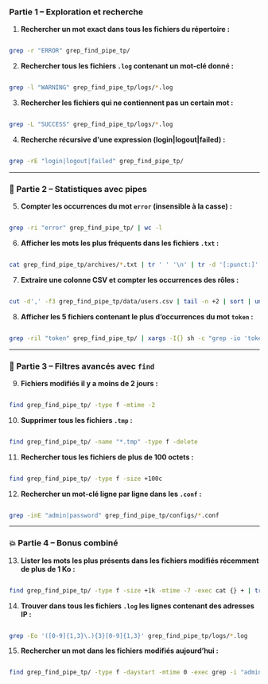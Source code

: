 ###  Partie 1 – Exploration et recherche



1. **Rechercher un mot exact dans tous les fichiers du répertoire :**



```bash

grep -r "ERROR" grep_find_pipe_tp/

```



2. **Rechercher tous les fichiers `.log` contenant un mot-clé donné :**



```bash

grep -l "WARNING" grep_find_pipe_tp/logs/*.log

```



3. **Rechercher les fichiers qui ne contiennent pas un certain mot :**



```bash

grep -L "SUCCESS" grep_find_pipe_tp/logs/*.log

```



4. **Recherche récursive d'une expression (login|logout|failed) :**



```bash

grep -rE "login|logout|failed" grep_find_pipe_tp/

```



---



### 🔎 Partie 2 – Statistiques avec pipes



5. **Compter les occurrences du mot `error` (insensible à la casse) :**



```bash

grep -ri "error" grep_find_pipe_tp/ | wc -l

```



6. **Afficher les mots les plus fréquents dans les fichiers `.txt` :**



```bash

cat grep_find_pipe_tp/archives/*.txt | tr ' ' '\n' | tr -d '[:punct:]' | tr '[:upper:]' '[:lower:]' | sort | uniq -c | sort -nr | head

```



7. **Extraire une colonne CSV et compter les occurrences des rôles :**



```bash

cut -d',' -f3 grep_find_pipe_tp/data/users.csv | tail -n +2 | sort | uniq -c

```



8. **Afficher les 5 fichiers contenant le plus d’occurrences du mot `token` :**



```bash

grep -ril "token" grep_find_pipe_tp/ | xargs -I{} sh -c "grep -io 'token' {} | wc -l | xargs echo {}" | sort -k1 -nr | head -n 5

```



---



### 🧹 Partie 3 – Filtres avancés avec `find`



9. **Fichiers modifiés il y a moins de 2 jours :**



```bash

find grep_find_pipe_tp/ -type f -mtime -2

```



10. **Supprimer tous les fichiers `.tmp` :**



```bash

find grep_find_pipe_tp/ -name "*.tmp" -type f -delete

```



11. **Rechercher tous les fichiers de plus de 100 octets :**



```bash

find grep_find_pipe_tp/ -type f -size +100c

```



12. **Rechercher un mot-clé ligne par ligne dans les `.conf` :**



```bash

grep -inE "admin|password" grep_find_pipe_tp/configs/*.conf

```



---



### 💥 Partie 4 – Bonus combiné



13. **Lister les mots les plus présents dans les fichiers modifiés récemment de plus de 1 Ko :**



```bash

find grep_find_pipe_tp/ -type f -size +1k -mtime -7 -exec cat {} + | tr ' ' '\n' | tr -d '[:punct:]' | sort | uniq -c | sort -nr | head

```



14. **Trouver dans tous les fichiers `.log` les lignes contenant des adresses IP :**



```bash

grep -Eo '([0-9]{1,3}\.){3}[0-9]{1,3}' grep_find_pipe_tp/logs/*.log

```



15. **Rechercher un mot dans les fichiers modifiés aujourd’hui :**



```bash

find grep_find_pipe_tp/ -type f -daystart -mtime 0 -exec grep -i "admin" {} +

```
